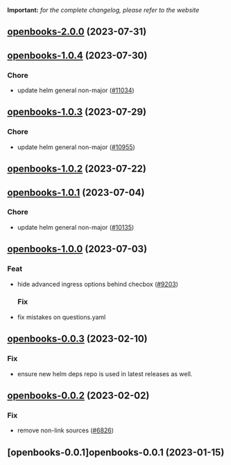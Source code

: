**Important:**
*for the complete changelog, please refer to the website*












## [openbooks-2.0.0](https://github.com/truecharts/charts/compare/openbooks-1.0.4...openbooks-2.0.0) (2023-07-31)




## [openbooks-1.0.4](https://github.com/truecharts/charts/compare/openbooks-1.0.3...openbooks-1.0.4) (2023-07-30)

### Chore

- update helm general non-major ([#11034](https://github.com/truecharts/charts/issues/11034))
  
  


## [openbooks-1.0.3](https://github.com/truecharts/charts/compare/openbooks-1.0.2...openbooks-1.0.3) (2023-07-29)

### Chore

- update helm general non-major ([#10955](https://github.com/truecharts/charts/issues/10955))
  
  


## [openbooks-1.0.2](https://github.com/truecharts/charts/compare/openbooks-1.0.1...openbooks-1.0.2) (2023-07-22)




## [openbooks-1.0.1](https://github.com/truecharts/charts/compare/openbooks-1.0.0...openbooks-1.0.1) (2023-07-04)

### Chore

- update helm general non-major ([#10135](https://github.com/truecharts/charts/issues/10135))
  
  


## [openbooks-1.0.0](https://github.com/truecharts/charts/compare/openbooks-0.0.3...openbooks-1.0.0) (2023-07-03)

### Feat

- hide advanced ingress options behind checbox ([#9203](https://github.com/truecharts/charts/issues/9203))
  
  ### Fix

- fix mistakes on questions.yaml
  
  


## [openbooks-0.0.3](https://github.com/truecharts/charts/compare/openbooks-0.0.2...openbooks-0.0.3) (2023-02-10)

### Fix

- ensure new helm deps repo is used in latest releases as well.
  
  


## [openbooks-0.0.2](https://github.com/truecharts/charts/compare/openbooks-0.0.1...openbooks-0.0.2) (2023-02-02)

### Fix

- remove non-link sources ([#6826](https://github.com/truecharts/charts/issues/6826))
  
  


## [openbooks-0.0.1]openbooks-0.0.1 (2023-01-15)

